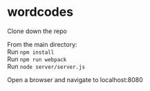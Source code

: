# wordcodes

Clone down the repo

From the main directory:\
Run ```npm install```\
Run ```npm run webpack```\
Run ```node server/server.js```

Open a browser and navigate to localhost:8080

